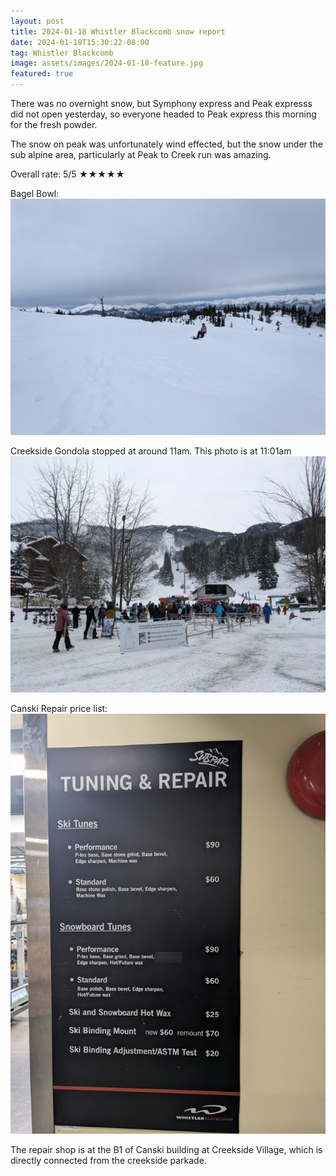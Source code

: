 ```yaml
---
layout: post
title: 2024-01-18 Whistler Blackcomb snow report
date: 2024-01-18T15:30:22-08:00
tag: Whistler Blackcomb
image: assets/images/2024-01-18-feature.jpg
featured: true
---
```


There was no overnight snow, but Symphony express and Peak expresss did not open yesterday, so everyone headed to Peak express this morning for the fresh powder.

The snow on peak was unfortunately wind effected, but the snow under the sub alpine area, particularly at Peak to Creek run was amazing.

Overall rate: 5/5 ★★★★★

Bagel Bowl:
![](/assets/images/2024-01-18-bagel-bowl.jpg)

Creekside Gondola stopped at around 11am. This photo is at 11:01am
![](/assets/images/2024-01-18-creekside-gondola-1101am.jpg)

Canski Repair price list:
![](/assets/images/2024-01-18-canski-repair.jpg)

The repair shop is at the B1 of Canski building at Creekside Village, which is directly connected from the creekside parkade.
